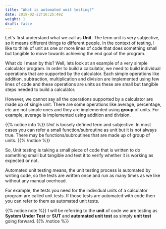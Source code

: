 ```yaml
---
title: "What is automated unit testing?"
date: 2019-02-22T10:25:49Z
weight: 1
draft: false
---
```


Let's first understand what we call as **Unit**. The term unit is very subjective, so it means different things to different people. In the context of testing, I like to think of unit as one or more lines of code that does something small but tangible to move towards achieving the end goal of the program. 

What do I mean by this? Well, lets look at an example of a very simple calculator program. In order to build a calculator, we need to build individual operations that are supported by the calculator. Each simple operations like addition, subtraction, multiplication and division are implemented using few lines of code and these operations are units as these are small but tangible steps needed to build a calculator.

However, we cannot say all the operations supported by a calculator are made up of single unit. There are some operations like average, percentage, etc are not simple ones and they are implemented using **group** of units. For example, average is implemented using addition and division.

{{% notice info %}}
 *Unit* is loosely defined term and subjective. In most cases you can refer a small function/subroutine as unit but it is not always true. There may be functions/subroutines that are made up of group of units.
 {{% /notice %}}

So, Unit testing is taking a small piece of code that is written to do something small but tangible and test it to verify whether it is working as expected or not. 

Automated unit testing means, the unit testing process is automated by writing code, so the tests are written once and run as many times as we like without any manual overhead. 

For example, the tests you need for the individual units of a calculator program are called unit tests. If those tests are automated with code then you can refer to them as automated unit tests.

{{% notice note %}}
 I will be referring to the **unit** of code we are testing as **System Under Test** or **SUT** and **automated unit test** as simply **unit test** going forward.
 {{% /notice %}}
